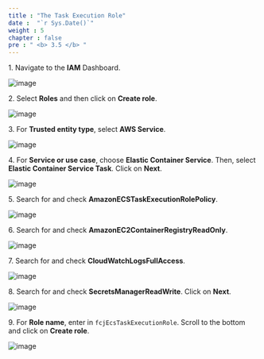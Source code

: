 ```yaml
---
title : "The Task Execution Role"
date :  "`r Sys.Date()`" 
weight : 5
chapter : false
pre : " <b> 3.5 </b> "
---
```


1\. Navigate to the **IAM** Dashboard.

![image](/images/3.5/Group46.png)

2\. Select **Roles** and then click on **Create role**.

![image](/images/3.5/Group47.png)

3\. For **Trusted entity type**, select **AWS Service**.

![image](/images/3.5/Group48.png)

4\. For **Service or use case**, choose **Elastic Container Service**. Then, select **Elastic Container Service Task**. Click on **Next**.

![image](/images/3.5/Group49.png)

5\. Search for and check **AmazonECSTaskExecutionRolePolicy**.

![image](/images/3.5/Group50.png)

6\. Search for and check **AmazonEC2ContainerRegistryReadOnly**.

![image](/images/3.5/Group51.png)

7\. Search for and check **CloudWatchLogsFullAccess**.

![image](/images/3.5/Group51.png)

8\. Search for and check **SecretsManagerReadWrite**. Click on **Next**.

![image](/images/3.5/Group53.png)

9\. For **Role name**, enter in `fcjEcsTaskExecutionRole`. Scroll to the bottom and click on **Create role**.

![image](/images/3.5/Group54.png)
